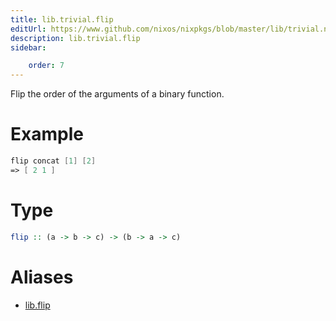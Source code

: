 ```yaml
---
title: lib.trivial.flip
editUrl: https://www.github.com/nixos/nixpkgs/blob/master/lib/trivial.nix#L198C10
description: lib.trivial.flip
sidebar:

    order: 7
---
```


Flip the order of the arguments of a binary function.

# Example

```nix
flip concat [1] [2]
=> [ 2 1 ]
```

# Type

```haskell
flip :: (a -> b -> c) -> (b -> a -> c)
```


# Aliases

- [lib.flip](/nix-doc-comments/reference/lib/lib-flip)


